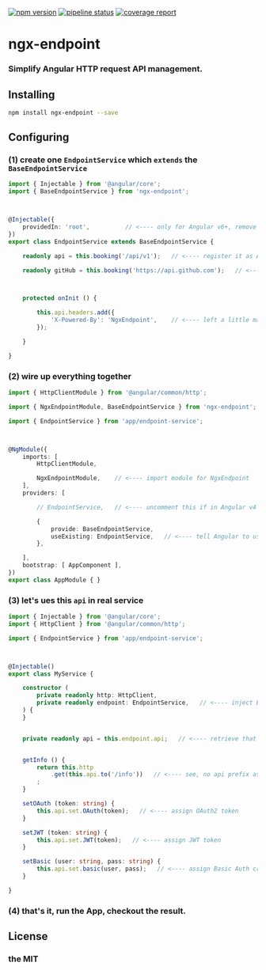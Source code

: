 [![npm version](https://badge.fury.io/js/ngx-endpoint.svg)](https://www.npmjs.com/package/ngx-endpoint)
[![pipeline status](https://gitlab.com/imcotton/ngx-endpoint/badges/master/pipeline.svg)](https://gitlab.com/imcotton/ngx-endpoint/commits/master)
[![coverage report](https://gitlab.com/imcotton/ngx-endpoint/badges/master/coverage.svg)](https://gitlab.com/imcotton/ngx-endpoint/commits/master)

# ngx-endpoint

### Simplify **Angular** HTTP request API management.





## Installing

```bash
npm install ngx-endpoint --save
```





## Configuring

### **(1)** create one `EndpointService` which `extends` the `BaseEndpointService`

```typescript
import { Injectable } from '@angular/core';
import { BaseEndpointService } from 'ngx-endpoint';



@Injectable({
    providedIn: 'root',          // <---- only for Angular v6+, remove it in v4 or v5
})
export class EndpointService extends BaseEndpointService {

    readonly api = this.booking('/api/v1');   // <---- register it as API root

    readonly gitHub = this.booking('https://api.github.com');   // <---- another one



    protected onInit () {

        this.api.headers.add({
            'X-Powered-By': 'NgxEndpoint',    // <---- left a little mark on each call
        });

    }

}
```



### **(2)** wire up everything together

```typescript
import { HttpClientModule } from '@angular/common/http';

import { NgxEndpointModule, BaseEndpointService } from 'ngx-endpoint';

import { EndpointService } from 'app/endpoint-service';



@NgModule({
    imports: [
        HttpClientModule,

        NgxEndpointModule,    // <---- import module for NgxEndpoint
    ],
    providers: [

        // EndpointService,   // <---- uncomment this if in Angular v4 or v5

        {
            provide: BaseEndpointService,
            useExisting: EndpointService,   // <---- tell Angular to use this one
        },

    ],
    bootstrap: [ AppComponent ],
})
export class AppModule { }
```



### **(3)** let's ues this `api` in real service

```typescript
import { Injectable } from '@angular/core';
import { HttpClient } from '@angular/common/http';

import { EndpointService } from 'app/endpoint-service';



@Injectable()
export class MyService {

    constructor (
        private readonly http: HttpClient,
        private readonly endpoint: EndpointService,   // <---- inject EndpointService
    ) {
    }


    private readonly api = this.endpoint.api;   // <---- retrieve that api instance


    getInfo () {
        return this.http
            .get(this.api.to('/info'))   // <---- see, no api prefix assembling anymore
        ;
    }

    setOAuth (token: string) {
        this.api.set.OAuth(token);   // <---- assign OAuth2 token
    }

    setJWT (token: string) {
        this.api.set.JWT(token);   // <---- assign JWT token
    }

    setBasic (user: string, pass: string) {
        this.api.set.basic(user, pass);   // <---- assign Basic Auth credentials
    }

}
```



### **(4)** that's it, run the App, checkout the result.





## License

### the MIT

